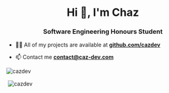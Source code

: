 <h1 align="center">Hi 👋, I'm Chaz</h1>
<h3 align="center">Software Engineering Honours Student</h3>

- 👨‍💻 All of my projects are available at **[github.com/cazdev](https://GitHub.com/cazdev)**

- 📫 Contact me **contact@caz-dev.com**

<p><img align="left" src="https://github-readme-stats.vercel.app/api/top-langs?username=cazdev&show_icons=true&locale=en&layout=compact&theme=nord" alt="cazdev" /></p>
<br>
<p>&nbsp;<img align="center" src="https://github-readme-stats.vercel.app/api?username=cazdev&show_icons=true&locale=en&theme=nord" alt="cazdev" /></p>
